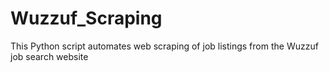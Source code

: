 # Wuzzuf_Scraping
This Python script automates web scraping of job listings from the Wuzzuf job search website
